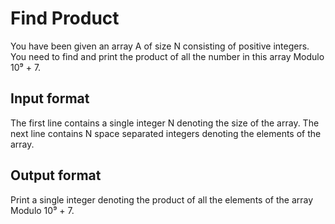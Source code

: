 # Find Product

You have been given an array A of size N consisting of positive integers. You need to find and print the product of all the number in this array Modulo 10⁹ + 7.

## Input format

The first line contains a single integer N denoting the size of the array. The next line contains N space separated integers denoting the elements of the array.

## Output format

Print a single integer denoting the product of all the elements of the array Modulo 10⁹ + 7.
